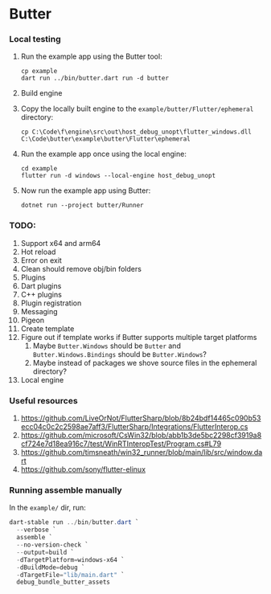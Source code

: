 # Butter

### Local testing

1. Run the example app using the Butter tool:

   ```
   cp example
   dart run ../bin/butter.dart run -d butter
   ```


1. Build engine
2. Copy the locally built engine to the `example/butter/Flutter/ephemeral` directory:

   ```
   cp C:\Code\f\engine\src\out\host_debug_unopt\flutter_windows.dll C:\Code\butter\example\butter\Flutter\ephemeral
   ```

3. Run the example app once using the local engine:

   ```
   cd example
   flutter run -d windows --local-engine host_debug_unopt
   ```

4. Now run the example app using Butter:

   ```
   dotnet run --project butter/Runner
   ```

### TODO:

1. Support x64 and arm64
1. Hot reload
1. Error on exit
1. Clean should remove obj/bin folders
1. Plugins
  1. Dart plugins
  1. C++ plugins
  1. Plugin registration
  1. Messaging
  1. Pigeon
1. Create template
1. Figure out if template works if Butter supports multiple target platforms
   1. Maybe `Butter.Windows` should be `Butter` and `Butter.Windows.Bindings` should be `Butter.Windows`?
   1. Maybe instead of packages we shove source files in the ephemeral directory?
1. Local engine

### Useful resources

1. https://github.com/LiveOrNot/FlutterSharp/blob/8b24bdf14465c090b53ecc04c0c2c2598ae7aff3/FlutterSharp/Integrations/FlutterInterop.cs
2. https://github.com/microsoft/CsWin32/blob/abb1b3de5bc2298cf3919a8cf724e7d18ea916c7/test/WinRTInteropTest/Program.cs#L79
3. https://github.com/timsneath/win32_runner/blob/main/lib/src/window.dart
4. https://github.com/sony/flutter-elinux

### Running assemble manually

In the `example/` dir, run:

```ps1
dart-stable run ../bin/butter.dart `
  --verbose `
  assemble `
  --no-version-check `
  --output=build `
  -dTargetPlatform=windows-x64 `
  -dBuildMode=debug `
  -dTargetFile="lib/main.dart" `
  debug_bundle_butter_assets
```
